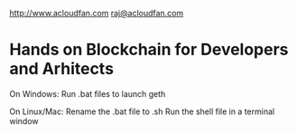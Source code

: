 http://www.acloudfan.com
raj@acloudfan.com

# Hands on Blockchain for Developers and Arhitects

On Windows:   Run .bat files to launch geth

On Linux/Mac: Rename the .bat file to .sh
              Run the shell file in a terminal window


